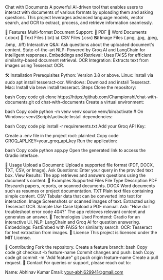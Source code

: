 Chat with Documents
A powerful AI-driven tool that enables users to interact with documents of various formats by uploading them and asking questions. This project leverages advanced language models, vector search, and OCR to extract, process, and retrieve information seamlessly.

🚀 Features
Multi-format Document Support:
📄 PDF
📜 Word Documents (.docx)
📝 Text Files (.txt)
📊 CSV Files (.csv)
🖼️ Image Files (.png, .jpg, .jpeg, .bmp, .tiff)
Interactive Q&A: Ask questions about the uploaded document's content.
State-of-the-art NLP: Powered by Groq AI and LangChain for intelligent responses.
Embeddings and Retrieval: Uses FAISS for efficient similarity-based document retrieval.
OCR Integration: Extracts text from images using Tesseract OCR.


🛠️ Installation
Prerequisites
Python: Version 3.8 or above.
Linux: Install via sudo apt install tesseract-ocr.
Windows: Download and install Tesseract.
Mac: Install via brew install tesseract.
Steps
Clone the repository:

bash
Copy code
git clone https://https:/github.com/Championshi/chat-with-documents.git
cd chat-with-documents
Create a virtual environment:

bash
Copy code
python -m venv venv
source venv/bin/activate  # On Windows: venv\Scripts\activate
Install dependencies:

bash
Copy code
pip install -r requirements.txt
Add your Groq API Key:

Create a .env file in the project root:
plaintext
Copy code
GROQ_API_KEY=your_groq_api_key
Run the application:

bash
Copy code
python app.py
Open the generated link to access the Gradio interface.

🧩 Usage
Upload a Document:
Upload a supported file format (PDF, DOCX, TXT, CSV, or Image).
Ask Questions:
Enter your query in the provided text box.
View Results:
The app retrieves and answers questions using the document's content.
🌟 Examples
Supported Files
File Type	Description
PDF	Research papers, reports, or scanned documents.
DOCX	Word documents such as resumes or project documentation.
TXT	Plain text files containing simple content.
CSV	Tabular data that can be converted into text for interaction.
Image	Screenshots or scanned images of text. Extracted using Tesseract OCR.
Sample Use Case
Upload a PDF manual.
Ask: "How do I troubleshoot error code 404?"
The app retrieves relevant content and generates an answer.
🔧 Technologies Used
Frontend: Gradio for an interactive UI.
NLP: LangChain and Groq AI for question answering.
Embeddings: FastEmbed with FAISS for similarity search.
OCR: Tesseract for text extraction from images.
📝 License
This project is licensed under the MIT License.

🤝 Contributing
Fork the repository.
Create a feature branch:
bash
Copy code
git checkout -b feature-name
Commit changes and push:
bash
Copy code
git commit -m "Add feature"
git push origin feature-name
Create a pull request.
📧 Contact
For queries or support, please reach out to:

Name: Abhinav Kumar
Email: your-abhi629941@gmail.com
